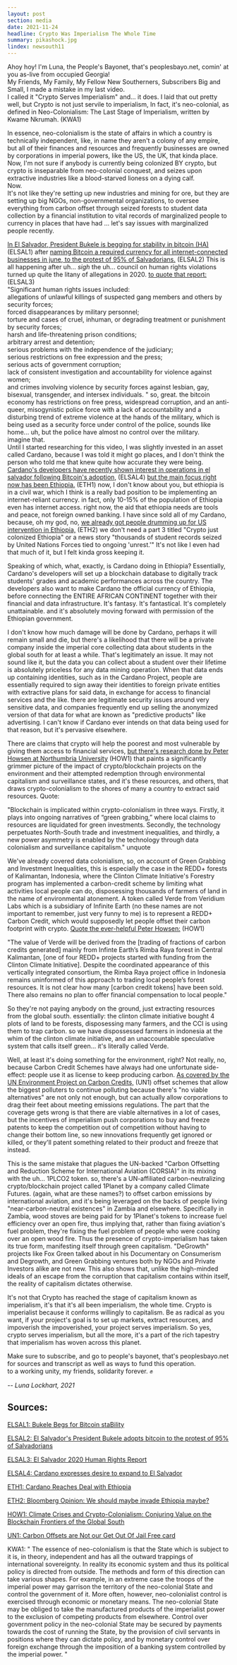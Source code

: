 ```yaml
---
layout: post
section: media
date: 2021-11-24
headline: Crypto Was Imperialism The Whole Time
summary: pikashock.jpg
lindex: newsouth11
---
```

Ahoy hoy! I'm Luna, the People's Bayonet, that's peoplesbayo.net, comin' at you as-live from occupied Georgia!  
My Friends, My Family, My Fellow New Southerners, Subscribers Big and Small, I made a mistake in my last video.  
I called it "Crypto Serves Imperialism" and... it does. I laid that out pretty well, but Crypto is not just servile to imperialism, In fact, it's neo-colonial, as defined in Neo-Colonialism: The Last Stage of Imperialism, written by Kwame Nkrumah. (KWA1)

In essence, neo-colonialism is the state of affairs in which a country is technically independent, like, in name they aren't a colony of any empire, but all of their finances and resources and frequently businesses are owned by corporations in imperial powers, like the US, the UK, that kinda place. Now, I'm not sure if anybody is currently being colonized BY crypto, but crypto is inseparable from neo-colonial conquest, and seizes upon extractive industries like a blood-starved lioness on a dying calf.  
Now.  
It's not like they're setting up new industries and mining for ore, but they are setting up big NGOs, non-governmental organizations, to oversee everything from carbon offset through seized forests to student data collection by a financial institution to vital records of marginalized people to currency in places that have had ... let's say issues with marginalized people recently.

[In El Salvador, President Bukele is begging for stability in bitcoin (HA)][ELSAL1] (ELSAL1) after [naming Bitcoin a required currency for all internet-connected businesses in june, to the protest of 95% of Salvadorians.][ELSAL2] (ELSAL2) This is all happening after uh... *sigh* the uh... council on human rights violations turned up quite the litany of allegations in 2020.
[to quote that report:][ELSAL3] (ELSAL3)  
"Significant human rights issues included:  
allegations of unlawful killings of suspected gang members and others by security forces;  
forced disappearances by military personnel;  
torture and cases of cruel, inhuman, or degrading treatment or punishment by security forces;  
harsh and life-threatening prison conditions;  
arbitrary arrest and detention;  
serious problems with the independence of the judiciary;  
serious restrictions on free expression and the press;  
serious acts of government corruption;  
lack of consistent investigation and accountability for violence against women;  
and crimes involving violence by security forces against lesbian, gay, bisexual, transgender, and intersex individuals. "
so, great. the bitcoin economy has restrictions on free press, widespread corruption, and an anti-queer, misogynistic police force with a lack of accountability and a disturbing trend of extreme violence at the hands of the military, which is being used as a security force under control of the police, sounds like home... uh, but the police have almost no control over the military.  
imagine that.  
Until I started researching for this video, I was slightly invested in an asset called Cardano, because I was told it might go places, and I don't think the person who told me that knew quite how accurate they were being. [Cardano's developers have recently shown interest in operations in el salvador following Bitcoin's adoption][ELSAL4], (ELSAL4) [but the main focus right now has been Ethiopia.][ETH1] (ETH1) now, I don't know about you, but ethiopia is in a civil war, which I think is a really bad position to be implementing an internet-reliant currency. in fact, only 10-15% of the population of Ethiopia even has internet access. right now, the aid that ethiopia needs are tools and peace, not foreign owned banking.
I have since sold all of my Cardano, because, oh my god, no, [we already got people drumming up for US intervention in Ethiopia,][ETH2] (ETH2) we don't need a part 3 titled "Crypto just colonized Ethiopia" or a news story "thousands of student records seized by United Nations Forces tied to ongoing 'unrest.'" It's not like I even had that much of it, but I felt kinda gross keeping it.

Speaking of which, what, exactly, is Cardano doing in Ethiopia?
Essentially, Cardano's developers will set up a blockchain database to digitally track students' grades and academic performances across the country. The developers also want to make Cardano the official currency of Ethiopia, before connecting the ENTIRE AFRICAN CONTINENT together with their financial and data infrastructure. It's fantasy. It's fantastical. It's completely unattainable. and it's absolutely moving forward with permission of the Ethiopian government.

I don't know how much damage will be done by Cardano, perhaps it will remain small and die, but there's a likelihood that there will be a private company inside the imperial core collecting data about students in the global south for at least a while. That's legitimately an issue. It may not sound like it, but the data you can collect about a student over their lifetime is absolutely priceless for any data mining operation. When that data ends up containing identities, such as in the Cardano Project, people are essentially required to sign away their identities to foreign private entities with extractive plans for said data, in exchange for access to financial services and the like. there are legitimate security issues around very sensitive data, and companies frequently end up selling the anonymized version of that data for what are known as "predictive products" like advertising. I can't know if Cardano ever intends on that data being used for that reason, but it's pervasive elsewhere.

There are claims that crypto will help the poorest and most vulnerable by giving them access to financial services, [but there's research done by Peter Howsen at Northumbria University][HOW1] (HOW1) that paints a significantly grimmer picture of the impact of crypto/blockchain projects on the environment and their attempted redemption through environmental capitalism and surveillance states, and it's these resources, and others, that draws crypto-colonialism to the shores of many a country to extract said resources. Quote:

"Blockchain is implicated within crypto-colonialism in three ways. Firstly, it plays into ongoing narratives of “green grabbing,” where local claims to resources are liquidated for green investments. Secondly, the technology perpetuates North-South trade and investment inequalities, and thirdly, a new power asymmetry is enabled by the technology through data colonialism and surveillance capitalism." unquote

We've already covered data colonialism, so, on account of Green Grabbing and Investment Inequalities, this is especially the case in the REDD+ forests of Kalimantan, Indonesia, where the Clinton Climate Initiative's Forestry program has implemented a carbon-credit scheme by limiting what activities local people can do, disposessing thousands of farmers of land in the name of environmental atonement. A token called Verde from Veridium Labs which is a subsidiary of Infinite Earth (no these names are not important to remember, just very funny to me) is to represent a REDD+ Carbon Credit, which would supposedly let people offset their carbon footprint with crypto. [Quote the ever-helpful Peter Howsen:][HOW1] (HOW1)

"The value of Verde will be derived from the [trading of fractions of carbon credits generated] mainly from Infinte Earth’s Rimba Raya forest in Central Kalimantan, [one of four REDD+ projects started with funding from the Clinton Climate Initiative]. Despite the coordinated appearance of this vertically integrated consortium, the Rimba Raya project office in Indonesia remains uninformed of this approach to trading local people’s forest resources. It is not clear how many [carbon credit tokens] have been sold. There also remains no plan to offer financial compensation to local people."

So they're not paying anybody on the ground, just extracting resources from the global south. essentially: the clinton climate initiative bought 4 plots of land to be forests, disposessing many farmers, and the CCI is using them to trap carbon. so we have dispossessed farmers in indonesia at the whim of the clinton climate initiative, and an unaccountable speculative system that calls itself green... it's literally called Verde.  

Well, at least it's doing something for the environment, right? Not really, no, because Carbon Credit Schemes have always had one unfortunate side-effect: people use it as license to keep producing carbon. [As covered by the UN Environment Project on Carbon Credits,][UN1] (UN1) offset schemes that allow the biggest polluters to continue polluting because there's "no viable alternatives" are not only not enough, but can actually allow corporations to drag their feet about meeting emissions regulations. The part that the coverage gets wrong is that there are viable alternatives in a lot of cases, but the incentives of imperialism push corporations to buy and freeze patents to keep the competition out of competition without having to change their bottom line, so new innovations frequently get ignored or killed, or they'll patent something related to their product and freeze that instead.

This is the same mistake that plagues the UN-backed "Carbon Offsetting and Reduction Scheme for International Aviation (CORSIA)" in its mixing with the uh... 1PLCO2 token.
so, there's a UN-affiliated carbon-neutralizing crypto/blockchain project called 1Planet by a company called Climate Futures. (again, what are these names?) to offset carbon emissions by international aviation, and it's being leveraged on the backs of people living "near-carbon-neutral existences" in Zambia and elsewhere. Specifically in Zambia, wood stoves are being paid for by 1Planet's tokens to increase fuel efficiency over an open fire, thus implying that, rather than fixing aviation's fuel problem, they're fixing the fuel problem of people who were cooking over an open wood fire. Thus the presence of crypto-imperialism has taken its true form, manifesting itself through green capitalism. "DeGrowth" projects like Fox Green talked about in his Documentary on Consumerism and Degrowth, and Green Grabbing ventures both by NGOs and Private Investors alike are not new. This also shows that, unlike the high-minded ideals of an escape from the corruption that capitalism contains within itself, the reality of capitalism dictates otherwise.

It's not that Crypto has reached the stage of capitalism known as imperialism, it's that it's all been imperialism, the whole time. Crypto is imperialist because it conforms willingly to capitalism. Be as radical as you want, if your project's goal is to set up markets, extract resources, and impoverish the impoverished, your project serves imperialism. So yes, crypto serves imperialism, but all the more, it's a part of the rich tapestry that imperialism has woven across this planet.

Make sure to subscribe, and go to people's bayonet, that's peoplesbayo.net for sources and transcript as well as ways to fund this operation.  
to a working unity, my friends, solidarity forever. ✊

*-- Luna Lockhart, 2021*

## Sources:

[ELSAL1]: https://www.politico.eu/article/el-salvador-cryptocurrency-bitcoin-economy-price-stability-nayib-bukele/
[ELSAL1: Bukele Begs for Bitcoin staBility](https://archive.ph/S9yoJ)

[ELSAL2]: https://www.nationalreview.com/2021/09/bukeles-bitcoin-blunder-totalitarian-troubles-in-el-salvador/
[ELSAL2: El Salvador's President Bukele adopts bitcoin to the protest of 95% of Salvadorians](https://archive.ph/bI9qh)

[ELSAL3]: https://www.state.gov/wp-content/uploads/2021/03/EL-SALVADOR-2020-HUMAN-RIGHTS-REPORT.pdf
[ELSAL3: El Salvador 2020 Human Rights Report](https://archive.ph/4798W)

[ELSAL4]: https://twitter.com/staketoday_io/status/1409465563345207299
[ELSAL4: Cardano expresses desire to expand to El Salvador](https://archive.ph/RDU2X)

[ETH1]: https://finance.yahoo.com/news/cardano-plans-build-national-id-073828481.html
[ETH1: Cardano Reaches Deal with Ethiopia](https://archive.ph/mTZUF)

[ETH2]: https://www.bloomberg.com/opinion/articles/2021-11-11/ethiopia-s-civil-war-is-a-problem-u-s-troops-can-help-solve
[ETH2: Bloomberg Opinion: We should maybe invade Ethiopia maybe?](https://archive.ph/zJQ70)

[HOW1]: https://www.frontiersin.org/articles/10.3389/fbloc.2020.00022/full
[HOW1: Climate Crises and Crypto-Colonialism: Conjuring Value on the Blockchain Frontiers of the Global South](https://archive.ph/O6duT)

[UN1]: https://www.unep.org/news-and-stories/story/carbon-offsets-are-not-our-get-out-jail-free-card
[UN1: Carbon Offsets are Not our Get Out Of Jail Free card](https://archive.ph/LKSsR)

KWA1:
"
The essence of neo-colonialism is that the State which is subject to it is, in theory, independent and has all the outward trappings of international sovereignty. In reality its economic system and thus its political policy is directed from outside.
The methods and form of this direction can take various shapes. For example, in an extreme case the troops of the imperial power may garrison the territory of the neo-colonial State and control the government of it. More often, however, neo-colonialist control is exercised through economic or monetary means. The neo-colonial State may be obliged to take the manufactured products of the imperialist power to the exclusion of competing products from elsewhere.
Control over government policy in the neo-colonial State may be secured by payments towards the cost of running the State, by the provision of civil servants in positions where they can dictate policy, and by monetary control over foreign exchange through the imposition of a banking system controlled by the imperial power.
"
